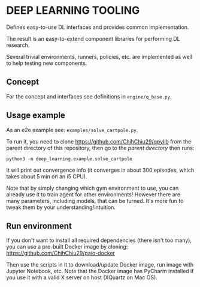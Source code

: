 # DEEP LEARNING TOOLING

Defines easy-to-use DL interfaces and provides common implementation.

The result is an easy-to-extend component libraries for performing DL research.

Several trivial environments, runners, policies, etc. are implemented as well to help testing new components.

## Concept
For the concept and interfaces see definitions in `engine/q_base.py`.

## Usage example
As an e2e example see: `examples/solve_cartpole.py`.

To run it, you need to clone https://github.com/ChihChiu29/qpylib from the parent directory of this repository, then go to the *parent directory* then runs:
```shell
python3 -m deep_learning.example.solve_cartpole
```
It will print out convergence info (it converges in about 300 episodes, which takes about 5 min on an i5 CPU).

Note that by simply changing which gym environment to use, you can already use it to train agent for other environments! However there are many parameters, including models, that can be turned. It's more fun to tweak them by your understanding/intuition. 

## Run environment
If you don't want to install all required dependencies (there isn't too many), you can use a pre-built Docker image by cloning:
https://github.com/ChihChiu29/paio-docker

Then use the scripts in it to download/update Docker image, run image with Jupyter Notebook, etc.
Note that the Docker image has PyCharm installed if you use it with a valid X server on host (XQuartz on Mac OS).




